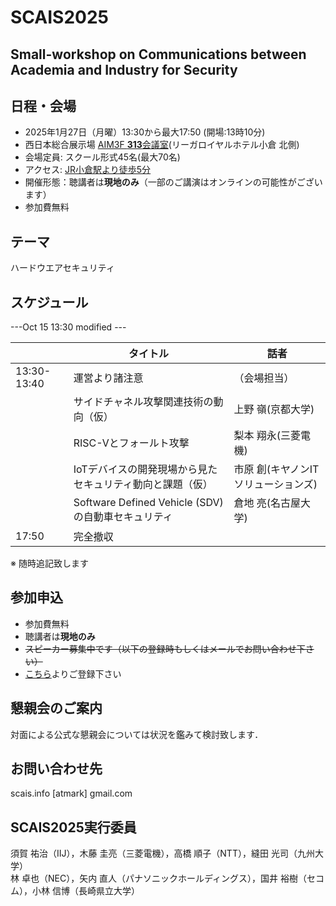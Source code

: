 # SCAIS2025
## Small-workshop on Communications between Academia and Industry for Security

## 日程・会場
- 2025年1月27日（月曜）13:30から最大17:50 (開場:13時10分)
- 西日本総合展示場 [AIM3F **313**会議室](https://www.aim-kipro.co.jp/floor-guide/3f/)(リーガロイヤルホテル小倉 北側)
- 会場定員: スクール形式45名(最大70名)
- アクセス: [JR小倉駅より徒歩5分](https://www.aim-kipro.co.jp/about/access/)
- 開催形態：聴講者は**現地のみ**（一部のご講演はオンラインの可能性がございます）
- 参加費無料

## テーマ
 ハードウエアセキュリティ

## スケジュール

---Oct 15 13:30 modified ---

|  | タイトル | 話者 |
| --- | --- | --- |
| 13:30-13:40 | 運営より諸注意 | （会場担当）|
| |サイドチャネル攻撃関連技術の動向（仮）|上野 嶺(京都大学)|
| |RISC-Vとフォールト攻撃|梨本 翔永(三菱電機)|
| |IoTデバイスの開発現場から見たセキュリティ動向と課題（仮）|市原 創(キヤノンITソリューションズ)|
| |Software Defined Vehicle (SDV)の自動車セキュリティ|倉地 亮(名古屋大学)|
| 17:50 | 完全撤収 | |

※ 随時追記致します

## 参加申込
- 参加費無料
- 聴講者は**現地のみ**
- ~~スピーカー募集中です（以下の登録時もしくはメールでお問い合わせ下さい）~~
- [こちら](https://docs.google.com/forms/d/1A1SJAyI-FKKj9p_ZyVai3UanGQP_17ONN-FRjBYhKUI/)よりご登録下さい

## 懇親会のご案内
対面による公式な懇親会については状況を鑑みて検討致します．

## お問い合わせ先
scais.info [atmark] gmail.com

## SCAIS2025実行委員
須賀 祐治（IIJ），木藤 圭亮（三菱電機），高橋 順子（NTT），縫田 光司（九州大学）<br>
林 卓也（NEC），矢内 直人（パナソニックホールディングス），国井 裕樹（セコム），小林 信博（長崎県立大学）
